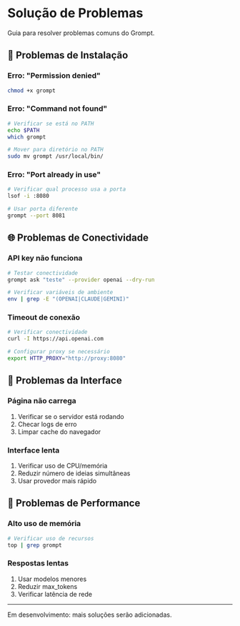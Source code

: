 # Solução de Problemas

Guia para resolver problemas comuns do Grompt.

## 🔧 Problemas de Instalação

### Erro: "Permission denied"

```bash
chmod +x grompt
```

### Erro: "Command not found"

```bash
# Verificar se está no PATH
echo $PATH
which grompt

# Mover para diretório no PATH
sudo mv grompt /usr/local/bin/
```

### Erro: "Port already in use"

```bash
# Verificar qual processo usa a porta
lsof -i :8080

# Usar porta diferente
grompt --port 8081
```

## 🌐 Problemas de Conectividade

### API key não funciona

```bash
# Testar conectividade
grompt ask "teste" --provider openai --dry-run

# Verificar variáveis de ambiente
env | grep -E "(OPENAI|CLAUDE|GEMINI)"
```

### Timeout de conexão

```bash
# Verificar conectividade
curl -I https://api.openai.com

# Configurar proxy se necessário
export HTTP_PROXY="http://proxy:8080"
```

## 📝 Problemas da Interface

### Página não carrega

1. Verificar se o servidor está rodando
2. Checar logs de erro
3. Limpar cache do navegador

### Interface lenta

1. Verificar uso de CPU/memória
2. Reduzir número de ideias simultâneas
3. Usar provedor mais rápido

## 🚀 Problemas de Performance

### Alto uso de memória

```bash
# Verificar uso de recursos
top | grep grompt
```

### Respostas lentas

1. Usar modelos menores
2. Reduzir max_tokens
3. Verificar latência de rede

---

Em desenvolvimento: mais soluções serão adicionadas.
